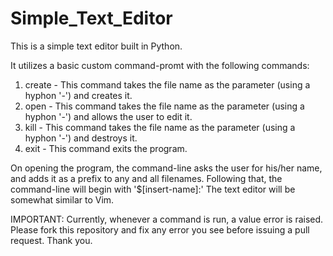 # Simple_Text_Editor
This is a simple text editor built in Python.

It utilizes a basic custom command-promt with the following commands:
1. create - This command takes the file name as the parameter (using a hyphon '-') and creates it.
2. open - This command takes the file name as the parameter (using a hyphon '-') and allows the user to edit it.
3. kill - This command takes the file name as the parameter (using a hyphon '-') and destroys it.
4. exit - This command exits the program.

On opening the program, the command-line asks the user for his/her name, and adds it as a prefix to any and all filenames.
Following that, the command-line will begin with '$[insert-name]:'
The text editor will be somewhat similar to Vim.


IMPORTANT: Currently, whenever a command is run, a value error is raised. Please fork this repository and fix any error you see before issuing a pull request. Thank you.